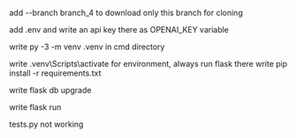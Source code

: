 add     --branch branch_4    to download only this branch for cloning

add .env and write an api key there as OPENAI_KEY variable

write    py -3 -m venv .venv   in cmd directory

write   .venv\Scripts\activate   for environment, always run flask there
write   pip install -r requirements.txt

write   flask db upgrade

write   flask run

tests.py not working
